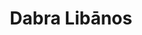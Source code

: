---
title: Dabra Libānos

subjects:
  -
    id: fileppos-d-libanos
    name: Filəṗṗos za-Dabra Libānos
    
  -
    id: ecca-heryaqos
    name: ʾƎč̣č̣a Həryāqos

  -
    id: ecca-yohannes
    name: ʾƎč̣č̣a Yoḥannəs
    commemorations:
      - [29, 11]

  -
    id: martyrs-d-libanos
    name:
      gez: Samāʿtāta Dabra Libānos
      en: Martyrs of Dabra Libānos
    commemorations:
      - [13, 9]
---